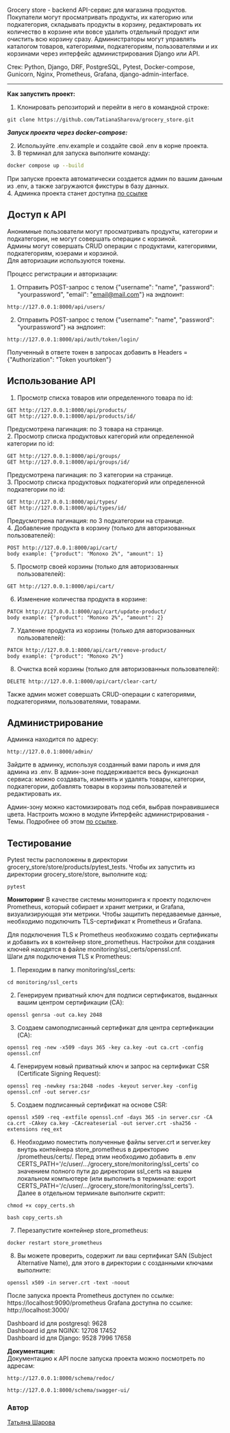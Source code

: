 Grocery store - backend API-сервис для магазина продуктов.
Покупатели могут просматривать продукты, их категорию или подкатегория, складывать продукты в корзину, редактировать их количество в корзине или вовсе удалить отдельный продукт или очистить всю корзину сразу. Администраторы могут управлять каталогом товаров, категориями, подкатегориям, пользователями и их корзинами через интерфейс администрирования Django или API.
                
Стек: Python, Django, DRF, PostgreSQL, Pytest, Docker-compose, Gunicorn, Nginx, Prometheus, Grafana, django-admin-interface.                               
                     
___
**Как запустить проект:**

1. Клонировать репозиторий и перейти в него в командной строке:

```
git clone https://github.com/TatianaSharova/grocery_store.git
```
**_Запуск проекта через docker-compose:_**  

2. Используйте .env.example и создайте свой .env в корне проекта.                                              
3. В терминал для запуска выполните команду:

```bash
docker compose up --build  
```
При запуске проекта автоматически создается админ по вашим данным из .env, а также загружаются фикстуры в базу данных.       
4. Админка проекта станет доступна [по ссылке](http://127.0.0.1:8888/admin/)
                                         
**Доступ к API**
-----------
Анонимные пользователи могут просматривать продукты, категории и подкатегории, не могут совершать операции с корзиной.                    
Админы могут совершать CRUD операции с продуктами, категориями, подкатегориям, юзерами и корзиной.                      
Для авторизации используются токены.                                  
                                                                               
Процесс регистрации и авторизации:
1. Отправить POST-запрос с телом {"username": "name", "password": "yourpassword", "email": "email@mail.com"} на эндпоинт:
```
http://127.0.0.1:8000/api/users/
```
2. Отправить POST-запрос с телом {"username": "name", "password": "yourpassword"} на эндпоинт:
```
http://127.0.0.1:8000/api/auth/token/login/
```
Полученный в ответе токен в запросах добавить в Headers = {"Authorization": "Token yourtoken"}

**Использование API**
-----------
1. Просмотр списка товаров или определенного товара по id:

```
GET http://127.0.0.1:8000/api/products/
GET http://127.0.0.1:8000/api/products/id/
```
Предусмотрена пагинация: по 3 товара на странице.                 
2. Просмотр списка продуктовых категорий или определенной категории по id:
```
GET http://127.0.0.1:8000/api/groups/
GET http://127.0.0.1:8000/api/groups/id/
```
Предусмотрена пагинация: по 3 категории на странице.                        
3. Просмотр списка продуктовых подкатегорий или определенной подкатегории по id:
```
GET http://127.0.0.1:8000/api/types/
GET http://127.0.0.1:8000/api/types/id/
```
Предусмотрена пагинация: по 3 подкатегории на странице.                     
4. Добавление продукта в корзину (только для авторизованных пользователей):
```
POST http://127.0.0.1:8000/api/cart/
body example: {"product": "Молоко 2%", "amount": 1}
```
5. Просмотр своей корзины (только для авторизованных пользователей):
```
GET http://127.0.0.1:8000/api/cart/
```
6. Изменение количества продукта в корзине:
```
PATCH http://127.0.0.1:8000/api/cart/update-product/
body example: {"product": "Молоко 2%", "amount": 2}
```
7. Удаление продукта из корзины (только для авторизованных пользователей):
```
PATCH http://127.0.0.1:8000/api/cart/remove-product/
body example: {"product": "Молоко 2%"}
```
8. Очистка всей корзины (только для авторизованных пользователей):
```
DELETE http://127.0.0.1:8000/api/cart/clear-cart/
```
                    
Также админ может совершать CRUD-операции с категориями, подкатегориями, пользователями, товарами.

**Администрирование**
-----------
Админка находится по адресу:
```
http://127.0.0.1:8000/admin/
```
Зайдите в админку, используя созданный вами пароль и имя для админа из .env. В админ-зоне поддерживается весь функционал сервиса: можно создавать, изменять и удалять товары, категории, подкатегории, добавлять товары в корзины пользователей и редактировать их.

Админ-зону можно кастомизировать под себя, выбрав понравившиеся цвета. Настроить можно в модуле Интерфейс администрирования - Темы. Подробнее об этом [по ссылке](https://github.com/fabiocaccamo/django-admin-interface).
                            
**Тестирование**
-----------
Pytest тесты расположены в директории grocery_store/store/products/pytest_tests. Чтобы их запустить из директории grocery_store/store, выполните код:
```
pytest
```

**Мониторинг**
В качестве системы мониторинга к проекту подключен Prometheus, который собирает и хранит метрики, и Grafana, визуализирующая эти метрики. Чтобы защитить передаваемые данные, необходимо подключить TLS-сертификат к Prometheus и Grafana.       
      
Для подключения TLS к Prometheus необхожимо создать сертификаты и добавить их в контейнер store_prometheus. Настройки для создания ключей находятся в файле monitoring/ssl_certs/openssl.cnf.      
Шаги для подключения TLS к Prometheus:    

1. Переходим в папку monitoring/ssl_certs:
```
cd monitoring/ssl_certs
```
2. Генерируем приватный ключ для подписи сертификатов, выданных вашим центром сертификации (CA):
```
openssl genrsa -out ca.key 2048
```
3. Создаем самоподписанный сертификат для центра сертификации (CA):
```
openssl req -new -x509 -days 365 -key ca.key -out ca.crt -config openssl.cnf
```
4. Генерируем новый приватный ключ и запрос на сертификат CSR (Certificate Signing Request):
```
openssl req -newkey rsa:2048 -nodes -keyout server.key -config openssl.cnf -out server.csr
```
5. Создаем подписанный сертификат на основе CSR:
```
openssl x509 -req -extfile openssl.cnf -days 365 -in server.csr -CA ca.crt -CAkey ca.key -CAcreateserial -out server.crt -sha256 -extensions req_ext
```
6. Необходимо поместить полученные файлы server.crt и server.key внутрь контейнера store_prometheus в директорию /prometheus/certs/. Перед этим необходимо добавить в .env CERTS_PATH='/c/user/.../grocery_store/monitoring/ssl_certs' cо значением полного пути до директории ssl_certs на вашем локальном компьютере (или выполнить в терминале: export CERTS_PATH='/c/user/.../grocery_store/monitoring/ssl_certs').    
Далее в отдельном терминале выполните скрипт:
```
chmod +x copy_certs.sh

bash copy_certs.sh
```
7. Перезапустите контейнер store_prometheus:
```
docker restart store_prometheus
```
8. Вы можете проверить, содержит ли ваш сертификат SAN (Subject Alternative Name), для этого в директории с созданными ключами выполните:
```
openssl x509 -in server.crt -text -noout
```
         
После запуска проекта Prometheus доступен по ссылке: https://localhost:9090/prometheus
Grafana доступна по ссылке: http://localhost:3000/

Dashboard id для postgresql: 9628            
Dashboard id для NGINX: 12708 17452        
Dashboard id для Django: 9528 7996 17658
                            
**Документация:**                                      
Документацию к API после запуска проекта можно посмотреть по адресам:
```
http://127.0.0.1:8000/schema/redoc/
```
```
http://127.0.0.1:8000/schema/swagger-ui/
```

### Автор
[Татьяна Шарова](https://github.com/TatianaSharova)
